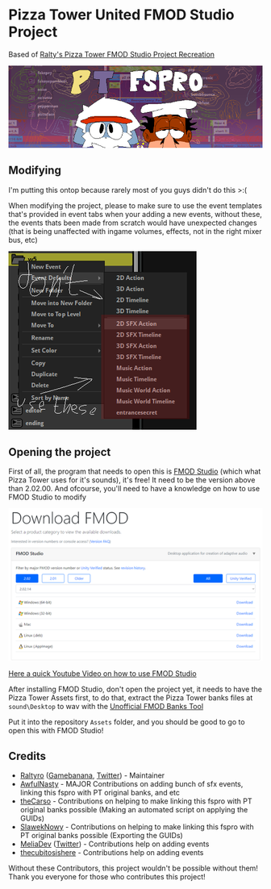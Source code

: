 # Pizza Tower United FMOD Studio Project
Based of [Ralty's Pizza Tower FMOD Studio Project Recreation](https://github.com/Raltyro/Pizza-Tower-fspro-Recreation)

[![PT FSPRO Repository Image](.github/readme/banner-fspro.png)](https://github.com/Raltyro/Pizza-Tower-fspro-Recreation)

## Modifying
I'm putting this ontop because rarely most of you guys didn't do this >:(

When modifying the project, please to make sure to use the event templates that's provided in event tabs when your adding a new events, without these, the events thats been made from scratch would have unexpected changes (that is being unaffected with ingame volumes, effects, not in the right mixer bus, etc)

![PT FSPRO Repository Image](.github/readme/event-defaults.png)

## Opening the project
First of all, the program that needs to open this is [FMOD Studio](https://www.fmod.com) (which what Pizza Tower uses for it's sounds),
it's free! It need to be the version above than 2.02.00. And ofcourse, you'll need to have a knowledge on how to use FMOD Studio to modify

[![Downloading FMOD Studio Preview](.github/readme/download-fmod.png)](https://www.fmod.com/download)

[Here a quick Youtube Video on how to use FMOD Studio](https://youtu.be/7A1HMOsD2eU)

After installing FMOD Studio, don't open the project yet, it needs to have the Pizza Tower Assets first, to do that,
extract the Pizza Tower banks files at `sound\Desktop` to wav with the [Unofficial FMOD Banks Tool](https://gamebanana.com/tools/12100)

Put it into the repository `Assets` folder, and you should be good to go to open this with FMOD Studio!

## Credits
* [Raltyro](https://github.com/Raltyro) ([Gamebanana](https://gamebanana.com/members/1777465), [Twitter](https://twitter.com/Raltyro)) - Maintainer
* [AwfulNasty](https://github.com/AwfulNasty) - MAJOR Contributions on adding bunch of sfx events, linking this fspro with PT original banks, and etc
* [theCarso](https://github.com/theCarso) - Contributions on helping to make linking this fspro with PT original banks possible (Making an automated script on applying the GUIDs)
* [SlawekNowy](https://github.com/SlawekNowy) - Contributions on helping to make linking this fspro with PT original banks possible (Exporting the GUIDs)
* [MeliaDev](https://github.com/MeliaDev) ([Twitter](https://twitter.com/darkdagirl)) - Contributions help on adding events
* [thecubitosishere](https://github.com/thecubitoishere) - Contributions help on adding events

Without these Contributors, this project wouldn't be possible without them!
Thank you everyone for those who contributes this project!